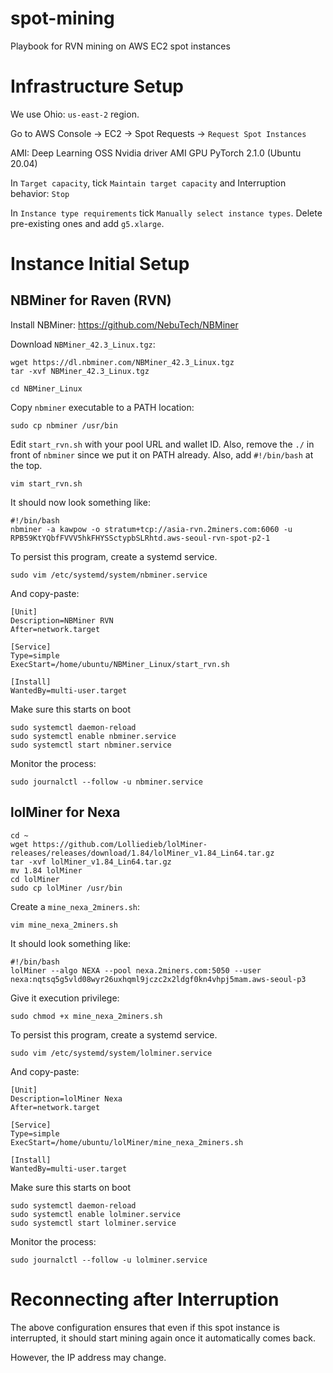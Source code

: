# spot-mining
Playbook for RVN mining on AWS EC2 spot instances

# Infrastructure Setup

We use Ohio: `us-east-2` region.

Go to AWS Console -> EC2 -> Spot Requests -> `Request Spot Instances`

AMI: Deep Learning OSS Nvidia driver AMI GPU PyTorch 2.1.0 (Ubuntu 20.04)

In `Target capacity`, tick `Maintain target capacity` and Interruption behavior: `Stop`

In `Instance type requirements` tick `Manually select instance types`. Delete pre-existing ones and add `g5.xlarge`.

# Instance Initial Setup

## NBMiner for Raven (RVN)

Install NBMiner: https://github.com/NebuTech/NBMiner

Download `NBMiner_42.3_Linux.tgz`:
```
wget https://dl.nbminer.com/NBMiner_42.3_Linux.tgz
tar -xvf NBMiner_42.3_Linux.tgz
```

```
cd NBMiner_Linux
```

Copy `nbminer` executable to a PATH location:
```
sudo cp nbminer /usr/bin
```

Edit `start_rvn.sh` with your pool URL and wallet ID. Also, remove the `./` in front of `nbminer` since we put it on PATH already.
Also, add `#!/bin/bash` at the top.

```
vim start_rvn.sh
```

It should now look something like:
```
#!/bin/bash
nbminer -a kawpow -o stratum+tcp://asia-rvn.2miners.com:6060 -u RPB59KtYQbfFVVV5hkFHYSSctypbSLRhtd.aws-seoul-rvn-spot-p2-1
```

To persist this program, create a systemd service.
```
sudo vim /etc/systemd/system/nbminer.service
```
And copy-paste:
```
[Unit]
Description=NBMiner RVN
After=network.target

[Service]
Type=simple
ExecStart=/home/ubuntu/NBMiner_Linux/start_rvn.sh

[Install]
WantedBy=multi-user.target
```


Make sure this starts on boot
```
sudo systemctl daemon-reload
sudo systemctl enable nbminer.service
sudo systemctl start nbminer.service
```

Monitor the process:
```
sudo journalctl --follow -u nbminer.service
```

## lolMiner for Nexa

```
cd ~
wget https://github.com/Lolliedieb/lolMiner-releases/releases/download/1.84/lolMiner_v1.84_Lin64.tar.gz
tar -xvf lolMiner_v1.84_Lin64.tar.gz
mv 1.84 lolMiner
cd lolMiner
sudo cp lolMiner /usr/bin
```
Create a `mine_nexa_2miners.sh`:
```
vim mine_nexa_2miners.sh
```
It should look something like:
```
#!/bin/bash
lolMiner --algo NEXA --pool nexa.2miners.com:5050 --user nexa:nqtsq5g5vld08wyr26uxhqml9jczc2x2ldgf0kn4vhpj5mam.aws-seoul-p3
```
Give it execution privilege:
```
sudo chmod +x mine_nexa_2miners.sh
```
To persist this program, create a systemd service.
```
sudo vim /etc/systemd/system/lolminer.service
```
And copy-paste:
```
[Unit]
Description=lolMiner Nexa
After=network.target

[Service]
Type=simple
ExecStart=/home/ubuntu/lolMiner/mine_nexa_2miners.sh

[Install]
WantedBy=multi-user.target
```


Make sure this starts on boot
```
sudo systemctl daemon-reload
sudo systemctl enable lolminer.service
sudo systemctl start lolminer.service
```

Monitor the process:
```
sudo journalctl --follow -u lolminer.service
```



# Reconnecting after Interruption

The above configuration ensures that even if this spot instance is interrupted, it should start mining again once it automatically comes back.

However, the IP address may change.
